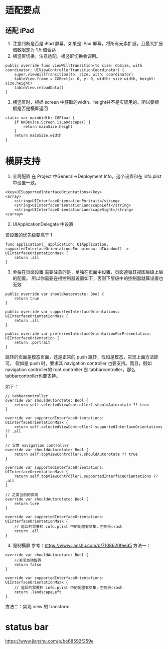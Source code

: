 #  适配要点

## 适配 iPad
1. 注意判断是否是 iPad 屏幕，如果是 iPad 屏幕，将所有元素扩展，且最大扩展倍数限定为 1.5 倍合适
2. 横竖屏切换，注意适配。横竖屏切换会调用。
```
public override func viewWillTransition(to size: CGSize, with coordinator: UIViewControllerTransitionCoordinator) {
    super.viewWillTransition(to: size, with: coordinator)
    tableView.frame = CGRect(x: 0, y: 0, width: size.width, height: size.height)
    tableView.reloadData()
}
```
3. 横竖屏时，根据 screen 中获取的width、height并不是实际用的。所以要根据是否是横屏返回
```
static var mainWidth: CGFloat {
    if NKDevice.Screen.isLandscape() {
        return mainSize.height
    }
    return mainSize.width
}
```


# 横屏支持
1. 全局配置
在 Project 中General->Deployment Info，这个设置和在 info.plist 中设置一致。
```
<key>UISupportedInterfaceOrientations</key>
<array>
    <string>UIInterfaceOrientationPortrait</string>
    <string>UIInterfaceOrientationLandscapeLeft</string>
    <string>UIInterfaceOrientationLandscapeRight</string>
</array>
```

2. UIApplicationDelegate 中设置

该设置的优先级要高于 1
```
func application(_ application: UIApplication, supportedInterfaceOrientationsFor window: UIWindow?) -> UIInterfaceOrientationMask {
    return .all
}
```

3. 单独在页面设置
需要注意的是，单独在页面中设置，页面遵循其视图层级上层的配置。
所以你需要在根控制器设置如下，否则下层级中的控制器就算设置也无效
```
public override var shouldAutorotate: Bool {
    return true
}

public override var supportedInterfaceOrientations: UIInterfaceOrientationMask {
    return .all
}

public override var preferredInterfaceOrientationForPresentation: UIInterfaceOrientation {
    return .portrait
}
```

跳转的页面是模态页面，还是正常的 push 跳转，假如是模态，实现上面方法即可。
假如是 push 时，要求其 navigation controller 也要支持。而且，假如navigation controller的 root controller 是 tabbarcontroller，那么tabbarcontroller也要支持。

如下：
```
// tabbarcontroller 
override var shouldAutorotate: Bool {
    return self.selectedViewController?.shouldAutorotate ?? true
}

override var supportedInterfaceOrientations: UIInterfaceOrientationMask {
    return self.selectedViewController?.supportedInterfaceOrientations ?? .all
}

// 父类 navigation controller
override var shouldAutorotate: Bool {
    return self.topViewController?.shouldAutorotate ?? true
}

override var supportedInterfaceOrientations: UIInterfaceOrientationMask {
    return self.topViewController?.supportedInterfaceOrientations ?? .all
}

// 之类当前的页面
override var shouldAutorotate: Bool {
    return ture
}

override var supportedInterfaceOrientations: UIInterfaceOrientationMask {
    // 返回的需要和 info.plist 中的配置有交集，否则会crash
    return .all
}

```

4. 强制横屏
参考：https://www.jianshu.com/p/7108620fee35
方法一：
```
override var shouldAutorotate: Bool {
    //关闭自动旋转
    return false
}

override var supportedInterfaceOrientations: UIInterfaceOrientationMask {
    // 返回的需要和 info.plist 中的配置有交集，否则会crash
    return .landscapeLeft
}
```

方法二：实现 view 的 transform


# status bar
https://www.jianshu.com/p/be68592f259e


